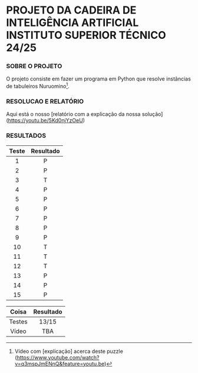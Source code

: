 # PROJETO DA CADEIRA DE INTELIGÊNCIA ARTIFICIAL INSTITUTO SUPERIOR TÉCNICO 24/25

### SOBRE O PROJETO

O projeto consiste em fazer um programa em Python que resolve instâncias de tabuleiros Nuruomino[^1].

### RESOLUCAO E RELATÓRIO

Aqui está o nosso [relatório com a explicação da nossa solução] (https://youtu.be/5Kd0njYzOeU)

### RESULTADOS

| Teste | Resultado |
|:-----:|:---------:|
| 1     | P         |
| 2     | P         |
| 3     | T         |
| 4     | P         |
| 5     | P         |
| 6     | P         |
| 7     | P         |
| 8     | P         |
| 9     | P         |
| 10    | T         |
| 11    | T         |
| 12    | T         |
| 13    | P         |
| 14    | P         |
| 15    | P         |

| Coisa | Resultado|
| :----:| :-----:  |
| Testes|13/15     | 
| Vídeo |   TBA    | 

[^1]: Vídeo com [explicação] acerca deste puzzle (https://www.youtube.com/watch?v=q3mspJmENnQ&feature=youtu.be)
